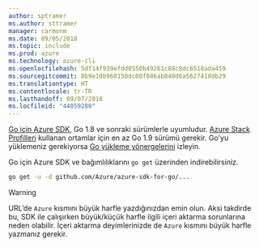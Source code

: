 ```yaml
---
author: sptramer
ms.author: sttramer
manager: carmonm
ms.date: 09/05/2018
ms.topic: include
ms.prod: azure
ms.technology: azure-cli
ms.openlocfilehash: 5df14f939efdd0550b49261c88c8dc6518ada459
ms.sourcegitcommit: 8b9e10b960150dc08f046ab840d6a5627410db29
ms.translationtype: HT
ms.contentlocale: tr-TR
ms.lasthandoff: 09/07/2018
ms.locfileid: "44059280"
---
```

[Go için Azure SDK](https://github.com/Azure/azure-sdk-for-go), Go 1.8 ve sonraki sürümlerle uyumludur. [Azure Stack Profilleri](/azure/azure-stack/user/azure-stack-version-profiles-go) kullanan ortamlar için en az Go 1.9 sürümü gerekir.
Go'yu yüklemeniz gerekiyorsa [Go yükleme yönergelerini](https://golang.org/doc/install) izleyin.

Go için Azure SDK ve bağımlılıklarını `go get` üzerinden indirebilirsiniz.

```bash
go get -u -d github.com/Azure/azure-sdk-for-go/...
```

> [!WARNING]
> URL’de `Azure` kısmını büyük harfle yazdığınızdan emin olun. Aksi takdirde bu, SDK ile çalışırken büyük/küçük harfle ilgili içeri aktarma sorunlarına neden olabilir. İçeri aktarma deyimlerinizde de `Azure` kısmını büyük harfle yazmanız gerekir.
